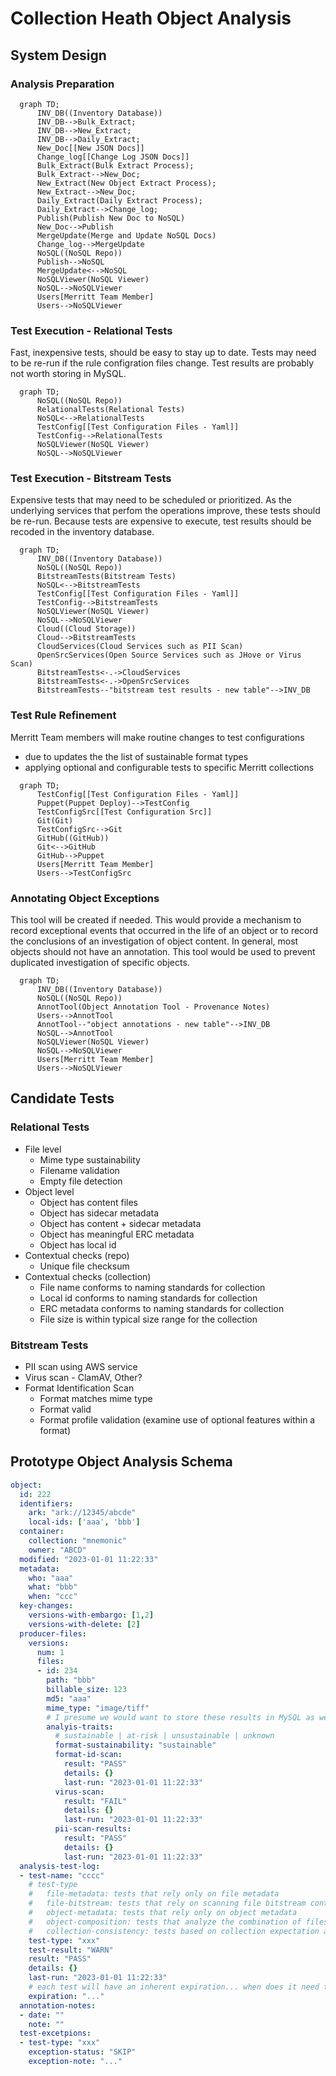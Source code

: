 # Collection Heath Object Analysis

## System Design

### Analysis Preparation

```mermaid
  graph TD;
      INV_DB((Inventory Database))
      INV_DB-->Bulk_Extract;
      INV_DB-->New_Extract;
      INV_DB-->Daily_Extract;
      New_Doc[[New JSON Docs]]
      Change_log[[Change Log JSON Docs]]
      Bulk_Extract(Bulk Extract Process);
      Bulk_Extract-->New_Doc;
      New_Extract(New Object Extract Process);
      New_Extract-->New_Doc;
      Daily_Extract(Daily Extract Process);
      Daily_Extract-->Change_log;
      Publish(Publish New Doc to NoSQL)
      New_Doc-->Publish
      MergeUpdate(Merge and Update NoSQL Docs)
      Change_log-->MergeUpdate
      NoSQL((NoSQL Repo))
      Publish-->NoSQL
      MergeUpdate<-->NoSQL
      NoSQLViewer(NoSQL Viewer)
      NoSQL-->NoSQLViewer
      Users[Merritt Team Member]
      Users-->NoSQLViewer
```
### Test Execution - Relational Tests
Fast, inexpensive tests, should be easy to stay up to date.  Tests may need to be re-run if the rule configration files change.
Test results are probably not worth storing in MySQL.

```mermaid
  graph TD;
      NoSQL((NoSQL Repo))
      RelationalTests(Relational Tests)
      NoSQL<-->RelationalTests
      TestConfig[[Test Configuration Files - Yaml]]
      TestConfig-->RelationalTests
      NoSQLViewer(NoSQL Viewer)
      NoSQL-->NoSQLViewer
```

### Test Execution - Bitstream Tests
Expensive tests that may need to be scheduled or prioritized. As the underlying services that perfom the operations improve, these tests should be re-run.
Because tests are expensive to execute, test results should be recoded in the inventory database.

```mermaid
  graph TD;
      INV_DB((Inventory Database))
      NoSQL((NoSQL Repo))
      BitstreamTests(Bitstream Tests)
      NoSQL<-->BitstreamTests
      TestConfig[[Test Configuration Files - Yaml]]
      TestConfig-->BitstreamTests
      NoSQLViewer(NoSQL Viewer)
      NoSQL-->NoSQLViewer
      Cloud((Cloud Storage))
      Cloud-->BitstreamTests
      CloudServices(Cloud Services such as PII Scan)
      OpenSrcServices(Open Source Services such as JHove or Virus Scan)
      BitstreamTests<-.->CloudServices
      BitstreamTests<-.->OpenSrcServices
      BitstreamTests--"bitstream test results - new table"-->INV_DB
```


### Test Rule Refinement
Merritt Team members will make routine changes to test configurations
- due to updates the the list of sustainable format types
- applying optional and configurable tests to specific Merritt collections

```mermaid
  graph TD;
      TestConfig[[Test Configuration Files - Yaml]]
      Puppet(Puppet Deploy)-->TestConfig
      TestConfigSrc[[Test Configuration Src]]
      Git(Git)
      TestConfigSrc-->Git
      GitHub((GitHub))
      Git<-->GitHub
      GitHub-->Puppet
      Users[Merritt Team Member]
      Users-->TestConfigSrc
```

### Annotating Object Exceptions
This tool will be created if needed.  This would provide a mechanism to record exceptional events that occurred in the life of an object or to record the conclusions of an investigation of object content.
In general, most objects should not have an annotation.  This tool would be used to prevent duplicated investigation of specific objects.

```mermaid
  graph TD;
      INV_DB((Inventory Database))
      NoSQL((NoSQL Repo))
      AnnotTool(Object Annotation Tool - Provenance Notes)
      Users-->AnnotTool
      AnnotTool--"object annotations - new table"-->INV_DB
      NoSQL-->AnnotTool
      NoSQLViewer(NoSQL Viewer)
      NoSQL-->NoSQLViewer
      Users[Merritt Team Member]
      Users-->NoSQLViewer

```

## Candidate Tests

### Relational Tests
- File level
  - Mime type sustainability
  - Filename validation
  - Empty file detection
- Object level
  - Object has content files
  - Object has sidecar metadata
  - Object has content + sidecar metadata
  - Object has meaningful ERC metadata
  - Object has local id
- Contextual checks (repo)
  - Unique file checksum
- Contextual checks (collection)
  - File name conforms to naming standards for collection
  - Local id conforms to naming standards for collection
  - ERC metadata conforms to naming standards for collection
  - File size is within typical size range for the collection

### Bitstream Tests
- PII scan using AWS service
- Virus scan - ClamAV, Other?
- Format Identification Scan
  - Format matches mime type
  - Format valid
  - Format profile validation (examine use of optional features within a format)

## Prototype Object Analysis Schema

```yaml
object:
  id: 222
  identifiers:
    ark: "ark://12345/abcde"
    local-ids: ['aaa', 'bbb']
  container:
    collection: "mnemonic"
    owner: "ABCD"
  modified: "2023-01-01 11:22:33"
  metadata:
    who: "aaa"
    what: "bbb"
    when: "ccc"
  key-changes:
    versions-with-embargo: [1,2]
    versions-with-delete: [2]
  producer-files:
    versions:
      num: 1
      files: 
      - id: 234
        path: "bbb"
        billable_size: 123
        md5: "aaa"
        mime_type: "image/tiff"
        # I presume we would want to store these results in MySQL as well
        analyis-traits:
          # sustainable | at-risk | unsustainable | unknown
          format-sustainability: "sustainable"
          format-id-scan:
            result: "PASS"
            details: {}
            last-run: "2023-01-01 11:22:33"
          virus-scan:
            result: "FAIL"
            details: {}
            last-run: "2023-01-01 11:22:33"
          pii-scan-results:
            result: "PASS"
            details: {}
            last-run: "2023-01-01 11:22:33"
  analysis-test-log:
  - test-name: "cccc"
    # test-type
    #   file-metadata: tests that rely only on file metadata
    #   file-bitstream: tests that rely on scanning file bitstream content 
    #   object-metadata: tests that rely only on object metadata
    #   object-composition: tests that analyze the combination of files
    #   collection-consistency: tests based on collection expectation and collection configuration files
    test-type: "xxx"
    test-result: "WARN"
    result: "PASS"
    details: {}
    last-run: "2023-01-01 11:22:33"
    # each test will have an inherent expiration... when does it need to run again
    expiration: "..."
  annotation-notes:
  - date: ""
    note: ""
  test-excetpions:
  - test-type: "xxx"
    exception-status: "SKIP"
    exception-note: "..."
```
